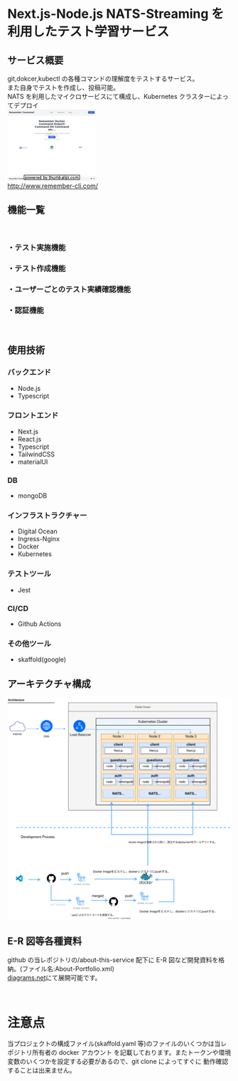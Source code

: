 # Next.js-Node.js NATS-Streaming を利用したテスト学習サービス

## サービス概要

git,dokcer,kubectl の各種コマンドの理解度をテストするサービス。
<br>また自身でテストを作成し、投稿可能。
<br>NATS を利用したマイクロサービスにて構成し、Kubernetes クラスターによってデプロイ
<br>
![サムネイル](/about-this-service/free.jpeg)
<br>
http://www.remember-cli.com/

## 機能一覧

<br>

### ・テスト実施機能

### ・テスト作成機能

### ・ユーザーごとのテスト実績確認機能　

### ・認証機能

<br>

## 使用技術

### バックエンド

- Node.js
- Typescript

### フロントエンド

- Next.js
- React.js
- Typescript
- TailwindCSS
- materialUI

### DB

- mongoDB

### インフラストラクチャー

- Digital Ocean
- Ingress-Nginx
- Docker
- Kubernetes

### テストツール

- Jest

### CI/CD

- Github Actions

### その他ツール

- skaffold(google)

## アーキテクチャ構成

![アーキテクチャ](/about-this-service/About-Portfolio-010-Architecture.drawio.svg)

## E-R 図等各種資料

github の当レポジトリの/about-this-service 配下に E-R 図など開発資料を格納。(ファイル名:About-Portfolio.xml) <br>
[diagrams.net](https://www.diagrams.net)にて展開可能です。

<br>

# 注意点

当プロジェクトの構成ファイル(skaffold.yaml 等)のファイルのいくつかは当レポジトリ所有者の docker アカウント
を記載しております。またトークンや環境変数のいくつかを設定する必要があるので、git clone によってすぐに
動作確認することは出来ません。
